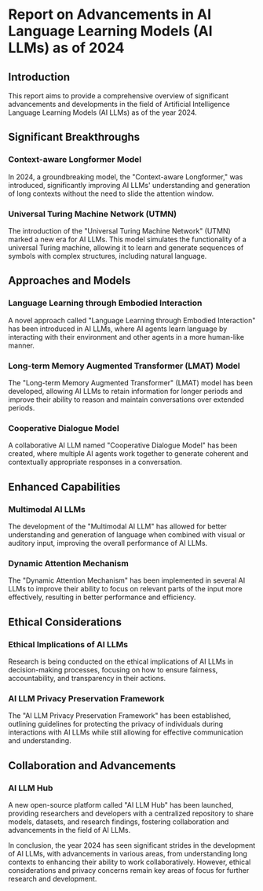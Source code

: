 # Report on Advancements in AI Language Learning Models (AI LLMs) as of 2024

## Introduction

This report aims to provide a comprehensive overview of significant advancements and developments in the field of Artificial Intelligence Language Learning Models (AI LLMs) as of the year 2024.

## Significant Breakthroughs

### Context-aware Longformer Model

In 2024, a groundbreaking model, the "Context-aware Longformer," was introduced, significantly improving AI LLMs' understanding and generation of long contexts without the need to slide the attention window.

### Universal Turing Machine Network (UTMN)

The introduction of the "Universal Turing Machine Network" (UTMN) marked a new era for AI LLMs. This model simulates the functionality of a universal Turing machine, allowing it to learn and generate sequences of symbols with complex structures, including natural language.

## Approaches and Models

### Language Learning through Embodied Interaction

A novel approach called "Language Learning through Embodied Interaction" has been introduced in AI LLMs, where AI agents learn language by interacting with their environment and other agents in a more human-like manner.

### Long-term Memory Augmented Transformer (LMAT) Model

The "Long-term Memory Augmented Transformer" (LMAT) model has been developed, allowing AI LLMs to retain information for longer periods and improve their ability to reason and maintain conversations over extended periods.

### Cooperative Dialogue Model

A collaborative AI LLM named "Cooperative Dialogue Model" has been created, where multiple AI agents work together to generate coherent and contextually appropriate responses in a conversation.

## Enhanced Capabilities

### Multimodal AI LLMs

The development of the "Multimodal AI LLM" has allowed for better understanding and generation of language when combined with visual or auditory input, improving the overall performance of AI LLMs.

### Dynamic Attention Mechanism

The "Dynamic Attention Mechanism" has been implemented in several AI LLMs to improve their ability to focus on relevant parts of the input more effectively, resulting in better performance and efficiency.

## Ethical Considerations

### Ethical Implications of AI LLMs

Research is being conducted on the ethical implications of AI LLMs in decision-making processes, focusing on how to ensure fairness, accountability, and transparency in their actions.

### AI LLM Privacy Preservation Framework

The "AI LLM Privacy Preservation Framework" has been established, outlining guidelines for protecting the privacy of individuals during interactions with AI LLMs while still allowing for effective communication and understanding.

## Collaboration and Advancements

### AI LLM Hub

A new open-source platform called "AI LLM Hub" has been launched, providing researchers and developers with a centralized repository to share models, datasets, and research findings, fostering collaboration and advancements in the field of AI LLMs.

In conclusion, the year 2024 has seen significant strides in the development of AI LLMs, with advancements in various areas, from understanding long contexts to enhancing their ability to work collaboratively. However, ethical considerations and privacy concerns remain key areas of focus for further research and development.